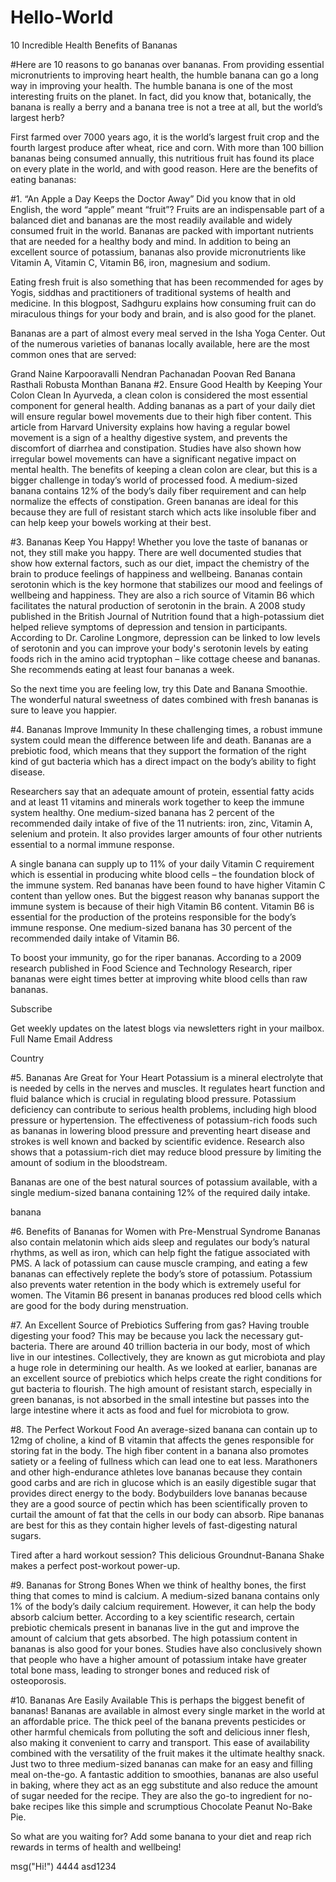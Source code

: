 # Hello-World

10 Incredible Health Benefits of Bananas

#Here are 10 reasons to go bananas over bananas. From providing essential micronutrients to improving heart health, the humble banana can go a long way in improving your health.
The humble banana is one of the most interesting fruits on the planet. In fact, did you know that, botanically, the banana is really a berry and a banana tree is not a tree at all, but the world’s largest herb?

First farmed over 7000 years ago, it is the world’s largest fruit crop and the fourth largest produce after wheat, rice and corn. With more than 100 billion bananas being consumed annually, this nutritious fruit has found its place on every plate in the world, and with good reason. Here are the benefits of eating bananas:

#1. “An Apple a Day Keeps the Doctor Away”
Did you know that in old English, the word “apple” meant “fruit”? Fruits are an indispensable part of a balanced diet and bananas are the most readily available and widely consumed fruit in the world. Bananas are packed with important nutrients that are needed for a healthy body and mind. In addition to being an excellent source of potassium, bananas also provide micronutrients like Vitamin A, Vitamin C, Vitamin B6, iron, magnesium and sodium.

Eating fresh fruit is also something that has been recommended for ages by Yogis, siddhas and practitioners of traditional systems of health and medicine. In this blogpost, Sadhguru explains how consuming fruit can do miraculous things for your body and brain, and is also good for the planet.

Bananas are a part of almost every meal served in the Isha Yoga Center. Out of the numerous varieties of bananas locally available, here are the most common ones that are served:

Grand Naine
Karpooravalli
Nendran
Pachanadan
Poovan
Red Banana
Rasthali
Robusta
Monthan Banana
#2. Ensure Good Health by Keeping Your Colon Clean
In Ayurveda, a clean colon is considered the most essential component for general health. Adding bananas as a part of your daily diet will ensure regular bowel movements due to their high fiber content. This article from Harvard University explains how having a regular bowel movement is a sign of a healthy digestive system, and prevents the discomfort of diarrhea and constipation. Studies have also shown how irregular bowel movements can have a significant negative impact on mental health. The benefits of keeping a clean colon are clear, but this is a bigger challenge in today’s world of processed food. A medium-sized banana contains 12% of the body’s daily fiber requirement and can help normalize the effects of constipation. Green bananas are ideal for this because they are full of resistant starch which acts like insoluble fiber and can help keep your bowels working at their best.

#3. Bananas Keep You Happy!
Whether you love the taste of bananas or not, they still make you happy. There are well documented studies that show how external factors, such as our diet, impact the chemistry of the brain to produce feelings of happiness and wellbeing. Bananas contain serotonin which is the key hormone that stabilizes our mood and feelings of wellbeing and happiness. They are also a rich source of Vitamin B6 which facilitates the natural production of serotonin in the brain. A 2008 study published in the British Journal of Nutrition found that a high-potassium diet helped relieve symptoms of depression and tension in participants. According to Dr. Caroline Longmore, depression can be linked to low levels of serotonin and you can improve your body's serotonin levels by eating foods rich in the amino acid tryptophan – like cottage cheese and bananas. She recommends eating at least four bananas a week.

So the next time you are feeling low, try this Date and Banana Smoothie. The wonderful natural sweetness of dates combined with fresh bananas is sure to leave you happier.

#4. Bananas Improve Immunity
In these challenging times, a robust immune system could mean the difference between life and death. Bananas are a prebiotic food, which means that they support the formation of the right kind of gut bacteria which has a direct impact on the body’s ability to fight disease. 

Researchers say that an adequate amount of protein, essential fatty acids and at least 11 vitamins and minerals work together to keep the immune system healthy. One medium-sized banana has 2 percent of the recommended daily intake of five of the 11 nutrients: iron, zinc, Vitamin A, selenium and protein. It also provides larger amounts of four other nutrients essential to a normal immune response.

A single banana can supply up to 11% of your daily Vitamin C requirement which is essential in producing white blood cells – the foundation block of the immune system. Red bananas have been found to have higher Vitamin C content than yellow ones. But the biggest reason why bananas support the immune system is because of their high Vitamin B6 content. Vitamin B6 is essential for the production of the proteins responsible for the body’s immune response. One medium-sized banana has 30 percent of the recommended daily intake of Vitamin B6.

To boost your immunity, go for the riper bananas. According to a 2009 research published in Food Science and Technology Research, riper bananas were eight times better at improving white blood cells than raw bananas.

Subscribe

Get weekly updates on the latest blogs via newsletters right in your mailbox.
Full Name
Email Address

Country

#5. Bananas Are Great for Your Heart
Potassium is a mineral electrolyte that is needed by cells in the nerves and muscles. It regulates heart function and fluid balance which is crucial in regulating blood pressure. Potassium deficiency can contribute to serious health problems, including high blood pressure or hypertension. The effectiveness of potassium-rich foods such as bananas in lowering blood pressure and preventing heart disease and strokes is well known and backed by scientific evidence. Research also shows that a potassium-rich diet may reduce blood pressure by limiting the amount of sodium in the bloodstream.

Bananas are one of the best natural sources of potassium available, with a single medium-sized banana containing 12% of the required daily intake.

banana

#6. Benefits of Bananas for Women with Pre-Menstrual Syndrome
Bananas also contain melatonin which aids sleep and regulates our body’s natural rhythms, as well as iron, which can help fight the fatigue associated with PMS. A lack of potassium can cause muscle cramping, and eating a few bananas can effectively replete the body’s store of potassium. Potassium also prevents water retention in the body which is extremely useful for women. The Vitamin B6 present in bananas produces red blood cells which are good for the body during menstruation.

#7. An Excellent Source of Prebiotics
Suffering from gas? Having trouble digesting your food? This may be because you lack the necessary gut-bacteria. There are around 40 trillion bacteria in our body, most of which live in our intestines. Collectively, they are known as gut microbiota and play a huge role in determining our health. As we looked at earlier, bananas are an excellent source of prebiotics which helps create the right conditions for gut bacteria to flourish. The high amount of resistant starch, especially in green bananas, is not absorbed in the small intestine but passes into the large intestine where it acts as food and fuel for microbiota to grow.

#8. The Perfect Workout Food
An average-sized banana can contain up to 12mg of choline, a kind of B vitamin that affects the genes responsible for storing fat in the body. The high fiber content in a banana also promotes satiety or a feeling of fullness which can lead one to eat less. Marathoners and other high-endurance athletes love bananas because they contain good carbs and are rich in glucose which is an easily digestible sugar that provides direct energy to the body. Bodybuilders love bananas because they are a good source of pectin which has been scientifically proven to curtail the amount of fat that the cells in our body can absorb. Ripe bananas are best for this as they contain higher levels of fast-digesting natural sugars.

Tired after a hard workout session? This delicious Groundnut-Banana Shake makes a perfect post-workout power-up.

#9. Bananas for Strong Bones 
When we think of healthy bones, the first thing that comes to mind is calcium. A medium-sized banana contains only 1% of the body’s daily calcium requirement. However, it can help the body absorb calcium better. According to a key scientific research, certain prebiotic chemicals present in bananas live in the gut and improve the amount of calcium that gets absorbed. The high potassium content in bananas is also good for your bones. Studies have also conclusively shown that people who have a higher amount of potassium intake have greater total bone mass, leading to stronger bones and reduced risk of osteoporosis.

#10. Bananas Are Easily Available
This is perhaps the biggest benefit of bananas! Bananas are available in almost every single market in the world at an affordable price. The thick peel of the banana prevents pesticides or other harmful chemicals from polluting the soft and delicious inner flesh, also making it convenient to carry and transport. This ease of availability combined with the versatility of the fruit makes it the ultimate healthy snack. Just two to three medium-sized bananas can make for an easy and filling meal on-the-go. A fantastic addition to smoothies, bananas are also useful in baking, where they act as an egg substitute and also reduce the amount of sugar needed for the recipe. They are also the go-to ingredient for no-bake recipes like this simple and scrumptious Chocolate Peanut No-Bake Pie.

So what are you waiting for? Add some banana to your diet and reap rich rewards in terms of health and wellbeing!

msg("Hi!")
4444
asd1234
